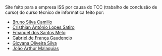 Site feito para a empresa ISS por causa do TCC (trabalho de conclusão de curso) do curso técnico de informática
feito por:
* [Bruno Silva Camillo](https://github.com/bStarFall) 
* [Cristhian Antônio Lopes Satiro](https://www.linkedin.com/in/cristhian-satiro-403625272/)
* [Emanuel dos Santos Melo](www.linkedin.com/in/emanueldossantosmelo)
* [Gabriel de França Gaudencio](https://www.linkedin.com/in/gabriel-de-fran%C3%A7a-gaudencio-938a21211/)
* [Giovana Oliveira Silva](https://www.linkedin.com/in/giovana-oliveira-897b2a274)
* [João Arthur Malaquias](https://www.linkedin.com/in/jo%C3%A3o-arthur-malaquias-fran%C3%A7a-68033b253/)
